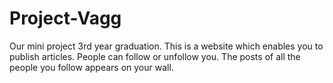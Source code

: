 # Project-Vagg
Our mini project 3rd year graduation. This is a website which enables you to publish articles. People can follow or unfollow you.
The posts of all the people you follow appears on your wall.
